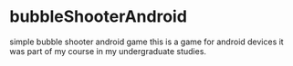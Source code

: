# bubbleShooterAndroid
simple bubble shooter android game
this is a game for android devices it was part of my course in my undergraduate studies.
